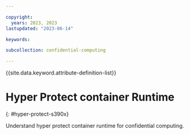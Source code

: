 ```yaml
---

copyright:
  years: 2023, 2023
lastupdated: "2023-06-14"

keywords: 

subcollection: confidential-computing

---
```


{{site.data.keyword.attribute-definition-list}}

# Hyper Protect container Runtime
{: #hyper-protect-s390x}

Understand hyper protect container runtime for confidential computing.

